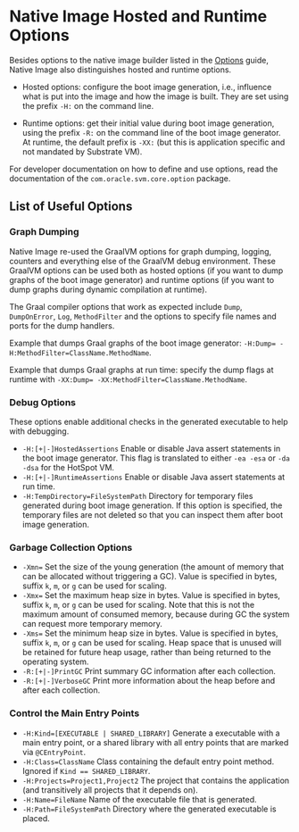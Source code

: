 # Native Image Hosted and Runtime Options

Besides options to the native image builder listed in the [Options](Options.md)
guide,  Native Image also distinguishes hosted and runtime options.

* Hosted options: configure the boot image generation, i.e., influence what is put into the image and how the image is built.
They are set using the prefix `-H:` on the command line.

* Runtime options: get their initial value during boot image generation, using the prefix `-R:` on the command line of the boot image generator. At runtime, the default prefix is `-XX:` (but this is application specific and not mandated by Substrate VM).

For developer documentation on how to define and use options, read the documentation of the `com.oracle.svm.core.option` package.

## List of Useful Options

### Graph Dumping
Native Image re-used the GraalVM options for graph dumping, logging, counters
and everything else of the GraalVM debug environment. These GraalVM options can
be used both as hosted options (if you want to dump graphs of the boot image
generator) and runtime options (if you want to dump graphs during dynamic
compilation at runtime).

The Graal compiler options that work as expected include `Dump`, `DumpOnError`, `Log`,
`MethodFilter` and the options to specify file names and ports for the dump
handlers.

Example that dumps Graal graphs of the boot image generator: `-H:Dump= -H:MethodFilter=ClassName.MethodName`.

Example that dumps Graal graphs at run time: specify the dump flags at runtime with `-XX:Dump= -XX:MethodFilter=ClassName.MethodName`.

### Debug Options
These options enable additional checks in the generated executable to help with debugging.

* `-H:[+|-]HostedAssertions`
  Enable or disable Java assert statements in the boot image generator.
This flag is translated to either `-ea -esa` or `-da -dsa` for the HotSpot VM.
* `-H:[+|-]RuntimeAssertions`
  Enable or disable Java assert statements at run time.
* `-H:TempDirectory=FileSystemPath`
  Directory for temporary files generated during boot image generation.
If this option is specified, the temporary files are not deleted so that you can inspect them after boot image generation.


### Garbage Collection Options
* `-Xmn=`
  Set the size of the young generation (the amount of memory that can be allocated without triggering a GC).
Value is specified in bytes, suffix `k`, `m`, or `g` can be used for scaling.
* `-Xmx=`
  Set the maximum heap size in bytes.
Value is specified in bytes, suffix `k`, `m`, or `g` can be used for scaling.
Note that this is not the maximum amount of consumed memory, because during GC the system can request more temporary memory.
* `-Xms=`
  Set the minimum heap size in bytes.
Value is specified in bytes, suffix `k`, `m`, or `g` can be used for scaling.
Heap space that is unused will be retained for future heap usage, rather than being returned to the operating system.
* `-R:[+|-]PrintGC`
  Print summary GC information after each collection.
* `-R:[+|-]VerboseGC`
  Print more information about the heap before and after each
  collection.


### Control the Main Entry Points
* `-H:Kind=[EXECUTABLE | SHARED_LIBRARY]`
  Generate a executable with a main entry point, or a shared library with all entry points that are marked via `@CEntryPoint`.
* `-H:Class=ClassName`
  Class containing the default entry point method.
Ignored if `Kind == SHARED_LIBRARY`.
* `-H:Projects=Project1,Project2`
  The project that contains the application (and transitively all projects that it depends on).
* `-H:Name=FileName`
  Name of the executable file that is generated.
* `-H:Path=FileSystemPath`
  Directory where the generated executable is placed.
